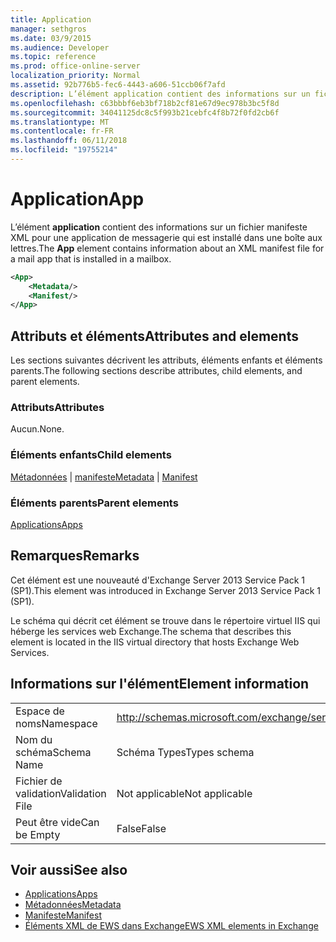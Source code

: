 ```yaml
---
title: Application
manager: sethgros
ms.date: 03/9/2015
ms.audience: Developer
ms.topic: reference
ms.prod: office-online-server
localization_priority: Normal
ms.assetid: 92b776b5-fec6-4443-a606-51ccb06f7afd
description: L’élément application contient des informations sur un fichier manifeste XML pour une application de messagerie qui est installé dans une boîte aux lettres.
ms.openlocfilehash: c63bbbf6eb3bf718b2cf81e67d9ec978b3bc5f8d
ms.sourcegitcommit: 34041125dc8c5f993b21cebfc4f8b72f0fd2cb6f
ms.translationtype: MT
ms.contentlocale: fr-FR
ms.lasthandoff: 06/11/2018
ms.locfileid: "19755214"
---
```

# <a name="app"></a><span data-ttu-id="69657-103">Application</span><span class="sxs-lookup"><span data-stu-id="69657-103">App</span></span>

<span data-ttu-id="69657-104">L’élément **application** contient des informations sur un fichier manifeste XML pour une application de messagerie qui est installé dans une boîte aux lettres.</span><span class="sxs-lookup"><span data-stu-id="69657-104">The **App** element contains information about an XML manifest file for a mail app that is installed in a mailbox.</span></span> 
  
```XML
<App>
    <Metadata/>
    <Manifest/>
</App>
```

## <a name="attributes-and-elements"></a><span data-ttu-id="69657-105">Attributs et éléments</span><span class="sxs-lookup"><span data-stu-id="69657-105">Attributes and elements</span></span>

<span data-ttu-id="69657-106">Les sections suivantes décrivent les attributs, éléments enfants et éléments parents.</span><span class="sxs-lookup"><span data-stu-id="69657-106">The following sections describe attributes, child elements, and parent elements.</span></span>
  
### <a name="attributes"></a><span data-ttu-id="69657-107">Attributs</span><span class="sxs-lookup"><span data-stu-id="69657-107">Attributes</span></span>

<span data-ttu-id="69657-108">Aucun.</span><span class="sxs-lookup"><span data-stu-id="69657-108">None.</span></span>
  
### <a name="child-elements"></a><span data-ttu-id="69657-109">Éléments enfants</span><span class="sxs-lookup"><span data-stu-id="69657-109">Child elements</span></span>

<span data-ttu-id="69657-110">[Métadonnées](metadata-ex15websvcsotherref.md) | [manifeste](manifest.md)</span><span class="sxs-lookup"><span data-stu-id="69657-110">[Metadata](metadata-ex15websvcsotherref.md) | [Manifest](manifest.md)</span></span>
  
### <a name="parent-elements"></a><span data-ttu-id="69657-111">Éléments parents</span><span class="sxs-lookup"><span data-stu-id="69657-111">Parent elements</span></span>

[<span data-ttu-id="69657-112">Applications</span><span class="sxs-lookup"><span data-stu-id="69657-112">Apps</span></span>](apps.md)
  
## <a name="remarks"></a><span data-ttu-id="69657-113">Remarques</span><span class="sxs-lookup"><span data-stu-id="69657-113">Remarks</span></span>

<span data-ttu-id="69657-114">Cet élément est une nouveauté d'Exchange Server 2013 Service Pack 1 (SP1).</span><span class="sxs-lookup"><span data-stu-id="69657-114">This element was introduced in Exchange Server 2013 Service Pack 1 (SP1).</span></span>
  
<span data-ttu-id="69657-115">Le schéma qui décrit cet élément se trouve dans le répertoire virtuel IIS qui héberge les services web Exchange.</span><span class="sxs-lookup"><span data-stu-id="69657-115">The schema that describes this element is located in the IIS virtual directory that hosts Exchange Web Services.</span></span>
  
## <a name="element-information"></a><span data-ttu-id="69657-116">Informations sur l'élément</span><span class="sxs-lookup"><span data-stu-id="69657-116">Element information</span></span>

|||
|:-----|:-----|
|<span data-ttu-id="69657-117">Espace de noms</span><span class="sxs-lookup"><span data-stu-id="69657-117">Namespace</span></span>  <br/> |http://schemas.microsoft.com/exchange/services/2006/types  <br/> |
|<span data-ttu-id="69657-118">Nom du schéma</span><span class="sxs-lookup"><span data-stu-id="69657-118">Schema Name</span></span>  <br/> |<span data-ttu-id="69657-119">Schéma Types</span><span class="sxs-lookup"><span data-stu-id="69657-119">Types schema</span></span>  <br/> |
|<span data-ttu-id="69657-120">Fichier de validation</span><span class="sxs-lookup"><span data-stu-id="69657-120">Validation File</span></span>  <br/> |<span data-ttu-id="69657-121">Not applicable</span><span class="sxs-lookup"><span data-stu-id="69657-121">Not applicable</span></span>  <br/> |
|<span data-ttu-id="69657-122">Peut être vide</span><span class="sxs-lookup"><span data-stu-id="69657-122">Can be Empty</span></span>  <br/> |<span data-ttu-id="69657-123">False</span><span class="sxs-lookup"><span data-stu-id="69657-123">False</span></span>  <br/> |
   
## <a name="see-also"></a><span data-ttu-id="69657-124">Voir aussi</span><span class="sxs-lookup"><span data-stu-id="69657-124">See also</span></span>

- [<span data-ttu-id="69657-125">Applications</span><span class="sxs-lookup"><span data-stu-id="69657-125">Apps</span></span>](apps.md)
- [<span data-ttu-id="69657-126">Métadonnées</span><span class="sxs-lookup"><span data-stu-id="69657-126">Metadata</span></span>](metadata-ex15websvcsotherref.md)
- [<span data-ttu-id="69657-127">Manifeste</span><span class="sxs-lookup"><span data-stu-id="69657-127">Manifest</span></span>](manifest.md)
- [<span data-ttu-id="69657-128">Éléments XML de EWS dans Exchange</span><span class="sxs-lookup"><span data-stu-id="69657-128">EWS XML elements in Exchange</span></span>](ews-xml-elements-in-exchange.md)

